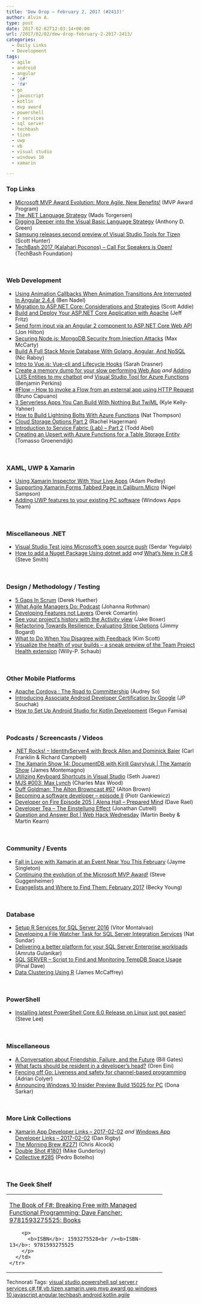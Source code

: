 ```yaml
---
title: 'Dew Drop – February 2, 2017 (#2413)'
author: Alvin A.
type: post
date: 2017-02-02T12:03:14+00:00
url: /2017/02/02/dew-drop-february-2-2017-2413/
categories:
  - Daily Links
  - Development
tags:
  - agile
  - android
  - angular
  - 'c#'
  - 'f#'
  - go
  - javascript
  - kotlin
  - mvp award
  - powershell
  - r services
  - sql server
  - techbash
  - tizen
  - uwp
  - vb
  - visual studio
  - windows 10
  - xamarin

---
```

### <a name="top"></a>Top Links

  * <a href="https://blogs.msdn.microsoft.com/mvpawardprogram/2017/02/01/microsoft-mvp-award-evolution/" target="_blank">Microsoft MVP Award Evolution: More Agile, New Benefits!</a> (MVP Award Program)
  * <a href="https://blogs.msdn.microsoft.com/dotnet/2017/02/01/the-net-language-strategy/" target="_blank">The .NET Language Strategy</a> (Mads Torgersen)
  * <a href="https://blogs.msdn.microsoft.com/vbteam/2017/02/01/digging-deeper-into-the-visual-basic-language-strategy/" target="_blank">Digging Deeper into the Visual Basic Language Strategy</a> (Anthony D. Green)
  * <a href="https://blogs.msdn.microsoft.com/visualstudio/2017/02/01/samsung-releases-second-preview-of-visual-studio-tools-for-tizen/" target="_blank">Samsung releases second preview of Visual Studio Tools for Tizen</a> (Scott Hunter)
  * <a href="https://www.techbash.com/#callforspeakers" target="_blank">TechBash 2017 (Kalahari Poconos) &#8211; Call For Speakers is Open!</a> (TechBash Foundation)

&nbsp;

### <a name="web"></a>Web Development

  * <a href="https://www.bennadel.com/blog/3219-using-animation-callbacks-when-animation-transitions-are-interrupted-in-angular-2-4-4.htm" target="_blank">Using Animation Callbacks When Animation Transitions Are Interrupted In Angular 2.4.4</a> (Ben Nadel)
  * <a href="http://developer.telerik.com/topics/net/migration-asp-net-core-considerations-strategies/" target="_blank">Migration to ASP.NET Core: Considerations and Strategies</a> (Scott Addie)
  * <a href="http://developer.telerik.com/topics/net/build-deploy-asp-net-core-application-apache/" target="_blank">Build and Deploy Your ASP.NET Core Application with Apache</a> (Jeff Fritz)
  * <a href="https://jonhilton.net/2017/02/01/send-form-input-via-an-angular-2-component-to-asp-net-core-web-api/" target="_blank">Send form input via an Angular 2 component to ASP.NET Core Web API</a> (Jon Hilton)
  * <a href="https://lockmedown.com/securing-node-js-mongodb-security-injection-attacks/" target="_blank">Securing Node.js: MongoDB Security from Injection Attacks</a> (Max McCarty)
  * <a href="https://www.thepolyglotdeveloper.com/2017/02/build-a-full-stack-movie-database-with-golang-angular-and-nosql/" target="_blank">Build A Full Stack Movie Database With Golang, Angular, And NoSQL</a> (Nic Raboy)
  * <a href="https://css-tricks.com/intro-to-vue-3-vue-cli-lifecycle-hooks/" target="_blank">Intro to Vue.js: Vue-cli and Lifecycle Hooks</a> (Sarah Drasner)
  * <a href="https://blogs.msdn.microsoft.com/benjaminperkins/2017/02/01/create-a-memory-dump-for-your-slow-performing-web-app/" target="_blank">Create a memory dump for your slow performing Web App</a> _and_ <a href="https://blogs.msdn.microsoft.com/benjaminperkins/2017/02/01/adding-luis-entities-to-my-chatbot/" target="_blank">Adding LUIS Entities to my chatbot</a> _and_ <a href="https://blogs.msdn.microsoft.com/benjaminperkins/2017/02/01/visual-studio-tool-for-azure-functions/" target="_blank">Visual Studio Tool for Azure Functions</a> (Benjamin Perkins)
  * <a href="http://feedproxy.google.com/~r/elbruno/~3/GA9EvRKiVrk/" target="_blank">#Flow – How to invoke a Flow from an external app using HTTP Request</a> (Bruno Capuano)
  * <a href="https://twilioinc.wpengine.com/2017/02/3-serverless-apps-you-can-build-with-nothing-but-twiml.html" target="_blank">3 Serverless Apps You Can Build With Nothing But TwiML</a> (Kyle Kelly-Yahner)
  * <a href="https://simpleprogrammer.com/2017/02/01/build-lightning-bolts-azure-functions/" target="_blank">How to Build Lightning Bolts With Azure Functions</a> (Nat Thompson)
  * <a href="https://blog.falafel.com/cloud-storage-options-part-2/" target="_blank">Cloud Storage Options Part 2</a> (Rachel Hagerman)
  * <a href="https://blogs.msdn.microsoft.com/azureservicefabric/2017/02/01/introduction-to-service-fabric-lab-part-2/" target="_blank">Introduction to Service Fabric (Lab) – Part 2</a> (Todd Abel)
  * <a href="http://feedproxy.google.com/~r/SaravanaKumar/~3/VMpC5KjbXNE/" target="_blank">Creating an Upsert with Azure Functions for a Table Storage Entity</a> (Tomasso Groenendijk)

&nbsp;

### <a name="silverlight"></a>XAML, UWP & Xamarin

  * <a href="https://xamarinhelp.com/xamarin-inspector-live-apps/" target="_blank">Using Xamarin Inspector With Your Live Apps</a> (Adam Pedley)
  * <a href="http://compiledexperience.com/blog/posts/tabbed-page-conductor" target="_blank">Supporting Xamarin.Forms Tabbed Page in Caliburn.Micro</a> (Nigel Sampson)
  * <a href="http://blogs.windows.com/buildingapps/2017/02/01/adding-uwp-features-existing-pc-software/?WT.mc_id=DX_MVP4025064" target="_blank">Adding UWP features to your existing PC software</a> (Windows Apps Team)

&nbsp;

### <a name="dotnet"></a>Miscellaneous .NET

  * <a href="http://www.infoworld.com/article/3160098/open-source-tools/visual-studio-test-joins-the-microsoft-open-source-push.html#tk.rss_applicationdevelopment" target="_blank">Visual Studio Test joins Microsoft&#8217;s open source push</a> (Serdar Yegulalp)
  * <a href="http://ardalis.com/how-to-add-a-nuget-package-using-dotnet-add" target="_blank">How to add a Nuget Package Using dotnet add</a> _and_ <a href="http://ardalis.com/whats-new-in-c-6" target="_blank">What’s New in C# 6</a> (Steve Smith)

&nbsp;

### <a name="design"></a>Design / Methodology / Testing

  * <a href="http://feedproxy.google.com/~r/LeadingAgile/~3/vyGSkR4ssqw/" target="_blank">5 Gaps In Scrum</a> (Derek Huether)
  * <a href="http://feedproxy.google.com/~r/ManagingProductDevelopment/~3/pEu9XEt7AoU/" target="_blank">What Agile Managers Do: Podcast</a> (Johanna Rothman)
  * <a href="http://codeopinion.com/developing-features-not-layers/" target="_blank">Developing Features not Layers</a> (Derek Comartin)
  * <a href="https://github.com/blog/2311-see-your-project-s-history-with-the-activity-view" target="_blank">See your project‘s history with the Activity view</a> (Jake Boxer)
  * <a href="http://feedproxy.google.com/~r/GrabBagOfT/~3/rTtAO-I_MOM/" target="_blank">Refactoring Towards Resilience: Evaluating Stripe Options</a> (Jimmy Bogard)
  * <a href="https://www.radicalcandor.com/blog/disagreeing-feedback/" target="_blank">What to Do When You Disagree with Feedback</a> (Kim Scott)
  * <a href="https://blogs.msdn.microsoft.com/visualstudioalmrangers/2017/02/01/visualize-the-health-of-your-builds-a-sneak-preview-of-the-team-project-health-extension/" target="_blank">Visualize the health of your builds – a sneak preview of the Team Project Health extension</a> (Willy-P. Schaub)

&nbsp;

### <a name="mobile"></a>Other Mobile Platforms

  * <a href="https://cordova.apache.org/blog/2017/02/01/committership.html" target="_blank">Apache Cordova : The Road to Committership</a> (Audrey So)
  * <a href="http://feedproxy.google.com/~r/blogspot/hsDu/~3/0LjqvrmVzCY/introducing-associate-android-developer.html" target="_blank">Introducing Associate Android Developer Certification by Google</a> (JP Souchak)
  * <a href="https://dzone.com/articles/how-to-set-up-android-studio-for-kotlin-developmen?utm_medium=feed&utm_source=feedpress.me&utm_campaign=Feed%3A+dzone%2Fmobile" target="_blank">How to Set Up Android Studio for Kotlin Development</a> (Segun Famisa)

&nbsp;

### <a name="podcasts"></a>Podcasts / Screencasts / Videos

  * <a href="http://www.dotnetrocks.com/default.aspx?ShowNum=1409" target="_blank">.NET Rocks! &#8211; IdentityServer4 with Brock Allen and Dominick Baier</a> (Carl Franklin & Richard Campbell)
  * <a href="https://channel9.msdn.com/Shows/XamarinShow/The-Xamarin-Show-14-DocumentDB-with-Kirill-Gavrylyuk?WT.mc_id=DX_MVP4025064" target="_blank">The Xamarin Show 14: DocumentDB with Kirill Gavrylyuk | The Xamarin Show</a> (James Montemagno)
  * <a href="https://channel9.msdn.com/Blogs/Seth-Juarez/Utilizing-Keyboard-Shortcuts-in-Visual-Studio?WT.mc_id=DX_MVP4025064" target="_blank">Utilizing Keyboard Shortcuts in Visual Studio</a> (Seth Juarez)
  * <a href="https://devchat.tv/js-jabber/mjs-003-my-js-story-max-lynch" target="_blank">MJS #003: Max Lynch</a> (Charles Max Wood)
  * <a href="http://altonbrown.com/duff-goldman-the-alton-brown-podcast/" target="_blank">Duff Goldman: The Alton Browncast #67</a> (Alton Brown)
  * <a href="http://piotrgankiewicz.com/2017/02/02/becoming-a-software-developer-episode-ii/" target="_blank">Becoming a software developer – episode II</a> (Piotr Gankiewicz)
  * <a href="http://developeronfire.com/podcast/episode-205-alena-hall-prepared-mind" target="_blank">Developer on Fire Episode 205 | Alena Hall &#8211; Prepared Mind</a> (Dave Rael)
  * <a href="http://feedproxy.google.com/~r/DeveloperTea/~3/548MnWGQU9I/59037-the-einstellung-effect" target="_blank">Developer Tea &#8211; The Einstellung Effect</a> (Jonathan Cutrell)
  * <a href="https://channel9.msdn.com/Shows/Web-Hack-Wednesday/Question-and-Answer-Bot?WT.mc_id=DX_MVP4025064" target="_blank">Question and Answer Bot | Web Hack Wednesday</a> (Martin Beeby & Martin Kearn)

&nbsp;

### <a name="events"></a>Community / Events

  * <a href="https://blog.xamarin.com/fall-in-love-with-xamarin-at-an-event-near-you-this-february/" target="_blank">Fall in Love with Xamarin at an Event Near You This February</a> (Jayme Singleton)
  * <a href="https://blogs.msdn.microsoft.com/stevengu/2017/02/01/continuing-the-evolution-of-the-mvp-award/" target="_blank">Continuing the evolution of the Microsoft MVP Award!</a> (Steve Guggenheimer)
  * <a href="https://developer.amazon.com/blogs/post/c40d57fb-f425-4d64-9956-68335c923175/evangelists-and-where-to-find-them-february-2017" target="_blank">Evangelists and Where to Find Them: February 2017</a> (Becky Young)

&nbsp;

### <a name="sql"></a>Database

  * <a href="http://feedproxy.google.com/~r/MSSQLTips-LatestSqlServerTips/~3/_uilEk5YVoQ/tip.asp" target="_blank">Setup R Services for SQL Server 2016</a> (Vitor Montalvao)
  * <a href="http://feedproxy.google.com/~r/MSSQLTips-LatestSqlServerTips/~3/6Q8GqKdWbf8/tip.asp" target="_blank">Developing a File Watcher Task for SQL Server Integration Services</a> (Nat Sundar)
  * <a href="http://feedproxy.google.com/~r/ClPlBl/~3/WRwdWp5cpSo/delivering-a-better-platform-for-your-SQL-Server-Enterprise-workloads.html" target="_blank">Delivering a better platform for your SQL Server Enterprise workloads</a> (Amruta Gulanikar)
  * <a href="https://blog.sqlauthority.com/2017/02/02/sql-server-script-find-monitoring-tempdb-space-usage/" target="_blank">SQL SERVER – Script to Find and Monitoring TempDB Space Usage</a> (Pinal Dave)
  * <a href="https://visualstudiomagazine.com/articles/2017/02/01/data-clustering-using-r.aspx" target="_blank">Data Clustering Using R</a> (James McCaffrey)

&nbsp;

### <a name="ps"></a>PowerShell

  * <a href="https://blogs.msdn.microsoft.com/powershell/2017/02/01/installing-latest-powershell-core-6-0-release-on-linux-just-got-easier/" target="_blank">Installing latest PowerShell Core 6.0 Release on Linux just got easier!</a> (Steve Lee)

&nbsp;

### <a name="misc"></a>Miscellaneous

  * <a href="https://www.gatesnotes.com/About-Bill-Gates/A-Conversation-with-Warren-Buffett" target="_blank">A Conversation about Friendship, Failure, and the Future</a> (Bill Gates)
  * <a href="http://feedproxy.google.com/~r/AyendeRahien/~3/YLc7AyS8nLE/what-facts-should-be-resident-in-a-developers-head" target="_blank">What facts should be resident in a developer’s head?</a> (Oren Eini)
  * <a href="https://blog.acolyer.org/2017/02/02/fencing-off-go-liveness-and-safety-for-channel-based-programming/" target="_blank">Fencing off Go: Liveness and safety for channel-based programming</a> (Adrian Colyer)
  * <a href="http://blogs.windows.com/windowsexperience/2017/02/01/announcing-windows-10-insider-preview-build-15025-pc/?WT.mc_id=DX_MVP4025064" target="_blank">Announcing Windows 10 Insider Preview Build 15025 for PC</a> (Dona Sarkar)

&nbsp;

### <a name="links"></a>More Link Collections

  * <a href="http://allaboutxamarin.com/2017/02/xamarin-app-developer-links-2017-02-02/" target="_blank">Xamarin App Developer Links &#8211; 2017-02-02</a> _and_ <a href="http://windowsappdev.com/2017/02/windows-app-developer-links-2017-02-02/" target="_blank">Windows App Developer Links &#8211; 2017-02-02</a> (Dan Rigby)
  * <a href="http://feedproxy.google.com/~r/ReflectivePerspective/~3/q6e8VuaMJPY/" target="_blank">The Morning Brew #2271</a> (Chris Alcock)
  * <a href="http://afreshcup.com/home/2017/2/1/double-shot-1801.html" target="_blank">Double Shot #1801</a> (Mike Gunderloy)
  * <a href="http://feedproxy.google.com/~r/tympanus/~3/LhLvsmD6E5M/" target="_blank">Collective #285</a> (Pedro Botelho)

&nbsp;

### <a name="shelf"></a>The Geek Shelf

<div id="scid:7dc1bd33-94bd-46fd-a20b-0131235bcd47:bfc98a4c-8431-4361-b79c-8ab38aece554" class="wlWriterEditableSmartContent" style="float: none; padding-bottom: 0px; padding-top: 0px; padding-left: 0px; margin: 0px; display: inline; padding-right: 0px">
  <table cellspacing="0" cellpadding="2" width="400" border="0" unselectable="on">
    <tr>
      <td valign="top" width="400">
        <p>
          <a title="The Book of F#: Breaking Free with Managed Functional Programming: Dave Fancher: 9781593275525: Books" href="http://www.amazon.com/exec/obidos/ASIN/1593275528/amavin-20">The Book of F#: Breaking Free with Managed Functional Programming: Dave Fancher: 9781593275525: Books</a>
        </p>
        
        <p>
          <b>ISBN</b>: 1593275528<br /><b>ISBN-13</b>: 9781593275525
        </p>
      </td>
    </tr>
  </table>
</div>

<div id="scid:77ECF5F8-D252-44F5-B4EB-D463C5396A79:7282635b-560c-45e8-9620-70b47821c61e" class="wlWriterEditableSmartContent" style="float: none; padding-bottom: 0px; padding-top: 0px; padding-left: 0px; margin: 0px; display: inline; padding-right: 0px">
  Technorati Tags: <a href="http://technorati.com/tags/visual+studio" rel="tag">visual studio</a>,<a href="http://technorati.com/tags/powershell" rel="tag">powershell</a>,<a href="http://technorati.com/tags/sql+server" rel="tag">sql server</a>,<a href="http://technorati.com/tags/r+services" rel="tag">r services</a>,<a href="http://technorati.com/tags/c%23" rel="tag">c#</a>,<a href="http://technorati.com/tags/f%23" rel="tag">f#</a>,<a href="http://technorati.com/tags/vb" rel="tag">vb</a>,<a href="http://technorati.com/tags/tizen" rel="tag">tizen</a>,<a href="http://technorati.com/tags/xamarin" rel="tag">xamarin</a>,<a href="http://technorati.com/tags/uwp" rel="tag">uwp</a>,<a href="http://technorati.com/tags/mvp+award" rel="tag">mvp award</a>,<a href="http://technorati.com/tags/go" rel="tag">go</a>,<a href="http://technorati.com/tags/windows+10" rel="tag">windows 10</a>,<a href="http://technorati.com/tags/javascript" rel="tag">javascript</a>,<a href="http://technorati.com/tags/angular" rel="tag">angular</a>,<a href="http://technorati.com/tags/techbash" rel="tag">techbash</a>,<a href="http://technorati.com/tags/android" rel="tag">android</a>,<a href="http://technorati.com/tags/kotlin" rel="tag">kotlin</a>,<a href="http://technorati.com/tags/agile" rel="tag">agile</a>
</div>